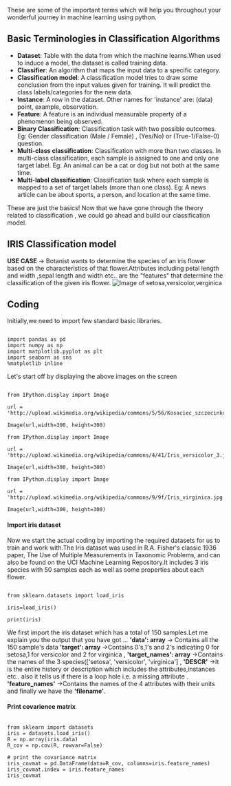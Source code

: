 These are some of the important terms which will help you throughout your wonderful journey in machine learning using python.
## Basic Terminologies in Classification Algorithms
* __Dataset__: Table with the data from which the machine learns.When used to induce a model, the dataset is called training data.
* __Classifier__: An algorithm that maps the input data to a specific category.
* __Classification model__: A classification model tries to draw some conclusion from the input values given for training. It will predict the class labels/categories for the new data.
* __Instance__: A row in the dataset. Other names for 'instance' are: (data) point, example, observation.
* __Feature__: A feature is an individual measurable property of a phenomenon being observed.
* __Binary Classification__: Classification task with two possible outcomes. Eg: Gender classification (Male / Female) , (Yes/No) or (True-1/False-0) question.
* __Multi-class classification__: Classification with more than two classes. In multi-class classification, each sample is assigned to one and only one target label. Eg: An animal can be a cat or dog but not both at the same time.
* __Multi-label classification__: Classification task where each sample is mapped to a set of target labels (more than one class). Eg: A news article can be about sports, a person, and location at the same time.

These are just the basics! Now that we have gone through the theory related to classification , we could go ahead and build our classification model.

## IRIS Classification model
__USE CASE__  → Botanist wants to determine the species of an iris flower based on the characteristics of that flower.Attributes including petal length and width ,sepal length and width etc.. are the "features" that determine the classification of the given iris flower.
![Image of setosa,versicolor,verginica](https://s3.amazonaws.com/assets.datacamp.com/blog_assets/Machine+Learning+R/iris-machinelearning.png)
## Coding
Initially,we need to import few standard basic libraries.
```

import pandas as pd
import numpy as np
import matplotlib.pyplot as plt
import seaborn as sns
%matplotlib inline

```
Let's start off by displaying the above images on the screen

```

from IPython.display import Image

url = 'http://upload.wikimedia.org/wikipedia/commons/5/56/Kosaciec_szczecinkowaty_Iris_setosa.jpg'

Image(url,width=300, height=300)

from IPython.display import Image

url = 'http://upload.wikimedia.org/wikipedia/commons/4/41/Iris_versicolor_3.jpg'

Image(url,width=300, height=300)

from IPython.display import Image

url = 'http://upload.wikimedia.org/wikipedia/commons/9/9f/Iris_virginica.jpg'

Image(url,width=300, height=300)

```

#### Import iris dataset

Now we start the actual coding by importing the required datasets for us to train and work with.The Iris dataset was used in R.A. Fisher's classic 1936 paper, The Use of Multiple Measurements in Taxonomic Problems, and can also be found on the UCI Machine Learning Repository.It includes 3 iris species with 50 samples each as well as some properties about each flower.

```

from sklearn.datasets import load_iris

iris=load_iris()

print(iris)

```

We first import the iris dataset which has a total of 150 samples.Let me explain you the output that you have got … __'data': array__ → Contains all the 150 sample's data __'target': array__ →Contains 0's,1's and 2's indicating 0 for setosa,1 for versicolor and 2 for virginica , __'target_names': array__ →Contains the names of the 3 species(['setosa', 'versicolor', 'virginica'] , __'DESCR'__ →It is the entire history or description which includes the attributes,instances etc.. also it tells us if there is a loop hole i.e. a missing attribute . __'feature_names'__ →Contains the names of the 4 attributes with their units and finally we have the __'filename'__.

#### Print covarience matrix

```

from sklearn import datasets
iris = datasets.load_iris()
R = np.array(iris.data)
R_cov = np.cov(R, rowvar=False)

# print the covariance matrix
iris_covmat = pd.DataFrame(data=R_cov, columns=iris.feature_names)
iris_covmat.index = iris.feature_names
iris_covmat

```

